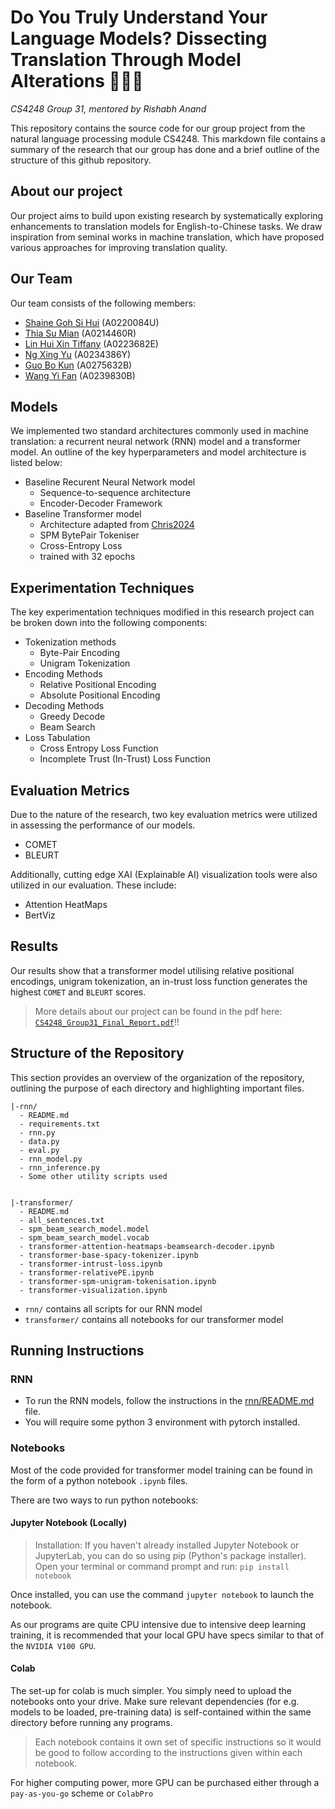 # Do You Truly Understand Your Language Models? Dissecting Translation Through Model Alterations 🤔🤔🤔
*CS4248 Group 31, mentored by Rishabh Anand*


This repository contains the source code for our group project from the natural language processing module CS4248. This markdown file contains a summary of the research that our group has done and a brief outline of the structure of this github repository. 

## About our project
Our project aims to build upon existing research by systematically exploring enhancements to translation models for English-to-Chinese tasks. We draw inspiration from seminal works in machine translation, which have proposed various approaches for improving translation quality. 

## Our Team
Our team consists of the following members: 
- [Shaine Goh Si Hui](https://www.github.com/soloplxya) (A0220084U)
- [Thia Su Mian](https://www.github.com/tsumian) (A0214460R)
- [Lin Hui Xin Tiffany](https://www.github.com/Tiffanylin21) (A0223682E)
- [Ng Xing Yu](https://www.github.com/ngxingyu) (A0234386Y)
- [Guo Bo Kun](https://www.github.com/bokung) (A0275632B)
- [Wang Yi Fan](https://www.github.com/pudding317) (A0239830B)

## Models 
We implemented two standard architectures commonly used in machine translation: a recurrent neural network (RNN) model and a transformer model. An outline of the key hyperparameters and model architecture is listed below:
- Baseline Recurent Neural Network model
  - Sequence-to-sequence architecture 
  - Encoder-Decoder Framework
- Baseline Transformer model 
  - Architecture adapted from [Chris2024](https://github.com/chrisvdweth/nus-cs4248x/blob/master/3-neural-nlp/Section%204.2%20-%20Transformer%20Machine%20Translation.ipynb)
  - SPM BytePair Tokeniser
  - Cross-Entropy Loss 
  - trained with 32 epochs 
## Experimentation Techniques
The key experimentation techniques modified in this research project can be broken down into the following components: 
- Tokenization methods
    -  Byte-Pair Encoding 
    - Unigram Tokenization
- Encoding Methods
    - Relative Positional Encoding 
    - Absolute Positional Encoding
- Decoding Methods 
    - Greedy Decode
    - Beam Search 
- Loss Tabulation
    - Cross Entropy Loss Function
    - Incomplete Trust (In-Trust) Loss Function

## Evaluation Metrics
Due to the nature of the research, two key evaluation metrics were utilized in assessing the performance of our models. 
- COMET 
- BLEURT

Additionally, cutting edge XAI (Explainable AI) visualization tools were also utilized in our evaluation. These include: 
- Attention HeatMaps
- BertViz

## Results 
Our results show that a transformer model utilising relative positional encodings, unigram tokenization, an in-trust loss function generates the highest `COMET` and `BLEURT` scores. 
> More details about our project can be found in the pdf here: [`CS4248_Group31_Final_Report.pdf`](https://www.google.com)!!

## Structure of the Repository
This section provides an overview of the organization of the repository, outlining the purpose of each directory and highlighting important files. 

```
|-rnn/
  - README.md
  - requirements.txt
  - rnn.py
  - data.py
  - eval.py
  - rnn_model.py
  - rnn_inference.py
  - Some other utility scripts used


|-transformer/
  - README.md
  - all_sentences.txt
  - spm_beam_search_model.model
  - spm_beam_search_model.vocab
  - transformer-attention-heatmaps-beamsearch-decoder.ipynb
  - transformer-base-spacy-tokenizer.ipynb
  - transformer-intrust-loss.ipynb
  - transformer-relativePE.ipynb
  - transformer-spm-unigram-tokenisation.ipynb
  - transformer-visualization.ipynb
```

- `rnn/` contains all scripts for our RNN model
- `transformer/` contains all notebooks for our transformer model
 

## Running Instructions

### RNN
- To run the RNN models, follow the instructions in the [rnn/README.md](./rnn/README.md) file.
- You will require some python 3 environment with pytorch installed.

### Notebooks
Most of the code provided for transformer model training can be found in the form of a python notebook `.ipynb` files.

There are two ways to run python notebooks:


#### Jupyter Notebook (Locally)
> Installation: If you haven't already installed Jupyter Notebook or JupyterLab, you can do so using pip (Python's package installer). Open your terminal or command prompt and run:
```pip install notebook``` 

Once installed, you can use the command `jupyter notebook` to launch the notebook.

As our programs are quite CPU intensive due to intensive deep learning training, it is recommended that your local GPU have specs similar to that of the `NVIDIA V100 GPU`.


#### Colab
The set-up for colab is much simpler. You simply need to upload the notebooks onto your drive. Make sure relevant dependencies (for e.g. models to be loaded, pre-training data) is self-contained within the same directory before running any programs. 

> Each notebook contains it own set of specific instructions so it would be good to follow according to the instructions given within each notebook. 

For higher computing power, more GPU can be purchased either through a `pay-as-you-go` scheme or `ColabPro`



